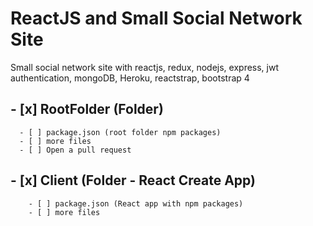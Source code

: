 # ReactJS and Small Social Network Site
Small social network site with reactjs, redux, nodejs, express, jwt authentication, mongoDB, Heroku, reactstrap, bootstrap 4

##  - [x] RootFolder (Folder)
      - [ ] package.json (root folder npm packages)
      - [ ] more files
      - [ ] Open a pull request
##    - [x] Client (Folder - React Create App)
        - [ ] package.json (React app with npm packages)
        - [ ] more files

